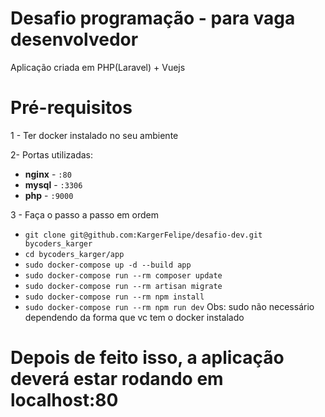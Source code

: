 # Desafio programação - para vaga desenvolvedor

Aplicação criada em PHP(Laravel) + Vuejs


# Pré-requisitos

1 - Ter docker instalado no seu ambiente

2- Portas utilizadas:

- **nginx** - `:80`
- **mysql** - `:3306`
- **php** - `:9000`


3 - Faça o passo a passo em ordem 

- `git clone git@github.com:KargerFelipe/desafio-dev.git bycoders_karger`
- `cd bycoders_karger/app`
- `sudo docker-compose up -d --build app`
- `sudo docker-compose run --rm composer update`
- `sudo docker-compose run --rm artisan migrate`
- `sudo docker-compose run --rm npm install`
- `sudo docker-compose run --rm npm run dev`
Obs: sudo não necessário dependendo da forma que vc tem o docker instalado

# Depois de feito isso, a aplicação deverá estar rodando em localhost:80
